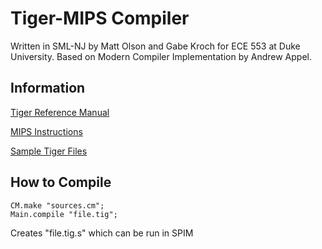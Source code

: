 # Tiger-MIPS Compiler

Written in SML-NJ by Matt Olson and Gabe Kroch for ECE 553 at Duke University. Based on Modern Compiler Implementation by Andrew Appel.

## Information
[Tiger Reference Manual](https://www.lrde.epita.fr/~tiger/tiger.html)

[MIPS Instructions](http://www.mrc.uidaho.edu/mrc/people/jff/digital/MIPSir.html)

[Sample Tiger Files](https://www.cs.princeton.edu/~appel/modern/testcases/)

## How to Compile
```
CM.make "sources.cm";
Main.compile "file.tig";
```
Creates "file.tig.s" which can be run in SPIM

